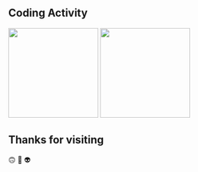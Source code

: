 ## Coding Activity

<div>
    <img height="180em" src="https://github-readme-stats.vercel.app/api?username=Scargs&show_icons=true&theme=chartreuse-dark"/>
    <img height="180em" src="https://github-readme-stats.vercel.app/api/top-langs/?username=Scargs&layout=compact)](https://github.com/anuraghazra/github-readme-stats&theme=chartreuse-dark"/>
</div>

## Thanks for visiting 

:upside_down_face:  :rainbow:  :alien:	
